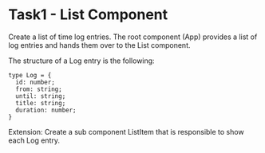 # Task1 - List Component

Create a list of time log entries.
The root component (App) provides a list of log entries and hands them over to the List component.

The structure of a Log entry is the following:

```
type Log = {
  id: number;
  from: string;
  until: string;
  title: string;
  duration: number;
}
```

Extension:
Create a sub component ListItem that is responsible to show each Log entry.
